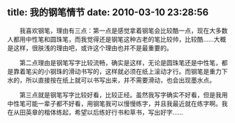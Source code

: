title: 我的钢笔情节
date: 2010-03-10 23:28:56
---

　　我喜欢钢笔，理由有三点：第一点是感觉拿着钢笔会比较酷一点，现在大多数人都用中性笔和圆珠笔，而我觉得还是钢笔这种古老的笔比较帅，比较酷……大概是这样，很肤浅的理由吧，或许这个理由也并不是最重要的。

　　第二点理由是钢笔写字比较流畅，确实是这样，无论是圆珠笔还是中性笔，都是靠着笔尖的小钢珠的滑动书写的，这样就必须在纸上滚动才行。而钢笔是重力下水的，所以直接按在纸上就可以书写出来，并不需要滑动，也会出现墨水点。

　　第三点就是钢笔写字比较好看，比较正经。虽然我写字确实不好看，但是我用中性笔可能一辈子都不好看，用钢笔我可以慢慢练字，并且我最近就在练字啊。我在从田英章的楷体练起，希望以后练好行书和草书，写出好字……
